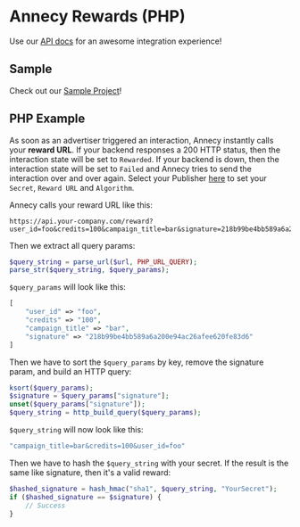 # Annecy Rewards (PHP)

Use our [API docs](https://admin.annecy.media/docs) for an awesome integration experience!

## Sample

Check out our [Sample Project](https://github.com/gdmobile/annecy-media-api/tree/master/rewards-php/sample/reward.php)!

## PHP Example

As soon as an advertiser triggered an interaction, Annecy instantly calls your **reward URL**. If your backend responses a 200 HTTP status, then the interaction state will be set to `Rewarded`. If your backend is down, then the interaction state will be set to `Failed` and Annecy tries to send the interaction over and over again. Select your Publisher [here](https://admin.annecy.media/publishers) to set your `Secret`, `Reward URL` and `Algorithm`.

Annecy calls your reward URL like this:

```
https://api.your-company.com/reward?user_id=foo&credits=100&campaign_title=bar&signature=218b99be4bb589a6a200e94ac26afee620fe83d6
```

Then we extract all query params:

``` php
$query_string = parse_url($url, PHP_URL_QUERY);
parse_str($query_string, $query_params);
```

`$query_params` will look like this:

``` php
[
    "user_id" => "foo",
    "credits" => "100",
    "campaign_title" => "bar",
    "signature" => "218b99be4bb589a6a200e94ac26afee620fe83d6"
]
```

Then we have to sort the `$query_params` by key, remove the signature param, and build an HTTP query:

``` php
ksort($query_params);
$signature = $query_params["signature"];
unset($query_params["signature"]);
$query_string = http_build_query($query_params);
```

`$query_string` will now look like this:

``` php
"campaign_title=bar&credits=100&user_id=foo"
```

Then we have to hash the `$query_string` with your secret. If the result is the same like signature, then it's a valid reward:

``` php
$hashed_signature = hash_hmac("sha1", $query_string, "YourSecret");
if ($hashed_signature == $signature) {
    // Success
}
```
